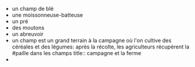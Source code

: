 - un champ de blé
- une moissonneuse-batteuse
- un pré
- des moutons
- un abreuvoir
- un champ est un grand terrain à la campagne où l'on cultive des céréales et des légumes: après la récolte, les agriculteurs récupèrent la #paille dans les champs
  title:: campagne et la ferme
-